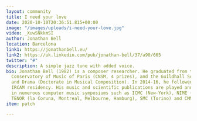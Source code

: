 ```yaml
---
layout: community
title: I need your love
date: 2020-10-10T20:36:51.815+00:00
image: "/images/uploads/i-need-your-love.jpg"
video: _XuwSNkkmSI
author: Jonathan Bell
location: Barcelona
link1: https://jonathanbell.eu/
link2: https://uk.linkedin.com/pub/jonathan-bell/37/a90/665
twitter: "#"
description: A simple jazz tune with added voice.
bio: Jonathan Bell (1982) is a composer researcher. He graduated from the National
  Conservatory of Music of Paris (CNSM, 4 prizes), and the Guildhall School of Music
  and Drama (Doctorate in Musical Composition). In 2014-16, he followed a two-years
  IRCAM residency. His music and scientific publications are played and presented
  in numerous computer music symposiums such as ICMC (New-York), NIME (Porto Allegre),
  TENOR (la Coruna, Montreal, Melbourne, Hamburg), SMC (Torino) and CMMR (Marseille).
item: patch

---
```


